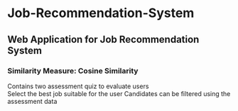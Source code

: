 # Job-Recommendation-System
## Web Application for Job Recommendation System
### Similarity Measure: Cosine Similarity
Contains two assessment quiz to evaluate users  
Select the best job suitable for the user 
Candidates can be filtered using the assessment data  
